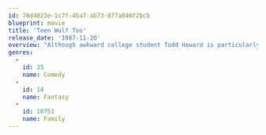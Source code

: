 ```yaml
---
id: 78d4023e-1c7f-45a7-ab73-877a048f2bcb
blueprint: movie
title: 'Teen Wolf Too'
release_date: '1987-11-20'
overview: "Although awkward college student Todd Howard is particularly adept at science, he's paying for school with an athletic scholarship that he will lose should he not fare well in an upcoming boxing tournament. Luckily for Todd, he has inherited the same family curse that once turned his cousin into a werewolf. As he transforms into the hairy, fanged, howling monster, he finds both his physical agility and his popularity skyrocketing -- but at what cost?"
genres:
  -
    id: 35
    name: Comedy
  -
    id: 14
    name: Fantasy
  -
    id: 10751
    name: Family
---
```

